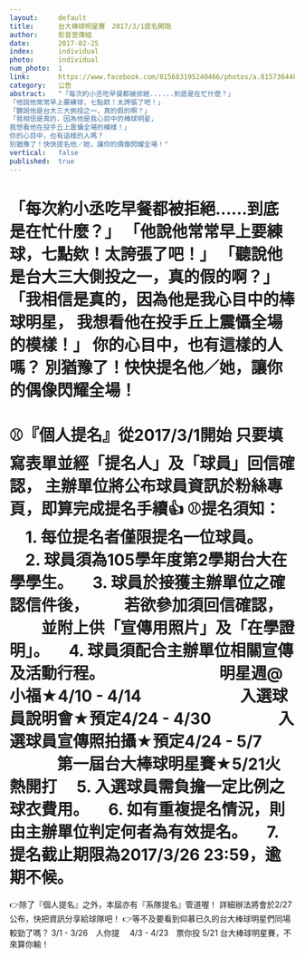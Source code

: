 ```yaml
---
layout:     default
title:      台大棒球明星賽　2017/3/1提名開跑
author:     影音宣傳組
date:       2017-02-25
index:      individual
photo:      individual
num_photo:  1
link:       https://www.facebook.com/815683195240466/photos/a.815736448568474.1073741828.815683195240466/906865482788903/?type=3
category:   公告
abstract:   "「每次約小丞吃早餐都被拒絕......到底是在忙什麼？」
「他說他常常早上要練球，七點欸！太誇張了吧！」
「聽說他是台大三大側投之一，真的假的啊？」
「我相信是真的，因為他是我心目中的棒球明星，
我想看他在投手丘上震懾全場的模樣！」
你的心目中，也有這樣的人嗎？
別猶豫了！快快提名他／她，讓你的偶像閃耀全場！"
vertical:   false
published:  true
---
```


「每次約小丞吃早餐都被拒絕......到底是在忙什麼？」
「他說他常常早上要練球，七點欸！太誇張了吧！」
「聽說他是台大三大側投之一，真的假的啊？」
「我相信是真的，因為他是我心目中的棒球明星，
我想看他在投手丘上震懾全場的模樣！」
你的心目中，也有這樣的人嗎？
別猶豫了！快快提名他／她，讓你的偶像閃耀全場！
=====================================
⚾『個人提名』從2017/3/1開始
只要填寫表單並經「提名人」及「球員」回信確認，
主辦單位將公布球員資訊於粉絲專頁，即算完成提名手續👍
⚾提名須知：
　1. 每位提名者僅限提名一位球員。
　2. 球員須為105學年度第2學期台大在學學生。
　3. 球員於接獲主辦單位之確認信件後，
　　若欲參加須回信確認，
　　並附上供「宣傳用照片」及「在學證明」。
　4. 球員須配合主辦單位相關宣傳及活動行程。
　　　　　　　明星週@小福★4/10 - 4/14
　　　　　　入選球員說明會★預定4/24 - 4/30
　　　　入選球員宣傳照拍攝★預定4/24 - 5/7
　　　第一屆台大棒球明星賽★5/21火熱開打
　5. 入選球員需負擔一定比例之球衣費用。
　6. 如有重複提名情況，則由主辦單位判定何者為有效提名。
　7. 提名截止期限為2017/3/26 23:59，逾期不候。
=====================================
👉除了『個人提名』之外，本屆亦有『系隊提名』管道喔！
詳細辦法將會於2/27公布，快把資訊分享給球隊吧！
👉等不及要看到仰慕已久的台大棒球明星們同場較勁了嗎？
3/1 - 3/26　人你提　
4/3 - 4/23　票你投
5/21 台大棒球明星賽，不來算你輸！

